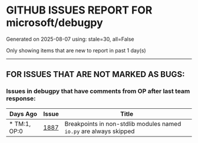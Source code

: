 
# GITHUB ISSUES REPORT FOR microsoft/debugpy


Generated on 2025-08-07 using: stale=30, all=False


Only showing items that are new to report in past 1 day(s)


---

## FOR ISSUES THAT ARE NOT MARKED AS BUGS:


### Issues in debugpy that have comments from OP after last team response:

| Days Ago | Issue | Title |
| --- | --- | --- |
 | \* TM:1, OP:0  |[1887](https://github.com/microsoft/debugpy/issues/1887 "Breakpoints in non-stdlib modules named `io.py` are always skipped")  |Breakpoints in non-stdlib modules named `io.py` are always skipped |




















